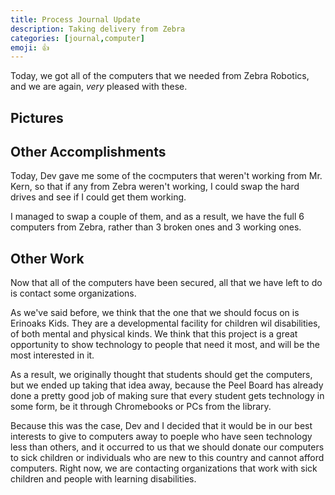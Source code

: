 ```yaml
---
title: Process Journal Update
description: Taking delivery from Zebra
categories: [journal,computer]
emoji: 👍
---
```


Today, we got all of the computers that we needed from Zebra Robotics, and we are again, *very* pleased with these.

## Pictures

## Other Accomplishments
Today, Dev gave me some of the cocmputers that weren't working from Mr. Kern, so that if any from Zebra weren't working, I could swap the hard drives and see if I could get them working. 

I managed to swap a couple of them, and as a result, we have the full 6 computers from Zebra, rather than 3 broken ones and 3 working ones.

## Other Work
Now that all of the computers have been secured, all that we have left to do is contact some organizations.

As we've said before, we think that the one that we should focus on is Erinoaks Kids. They are a developmental facility for children wil disabilities, of both mental and physical kinds. We think that this project is a great opportunity to show technology to people that need it most, and will be the most interested in it.

As a result, we originally thought that students should get the computers, but we ended up taking that idea away, because the Peel Board has already done a pretty good job of making sure that every student gets technology in some form, be it through Chromebooks or PCs from the library.

Because this was the case, Dev and I decided that it would be in our best interests to give to computers away to poeple who have seen technology less than others, and it occurred to us that we should donate our computers to sick children or individuals who are new to this country and cannot afford computers. Right now, we are contacting organizations that work with sick children and people with learning disabilities. 
